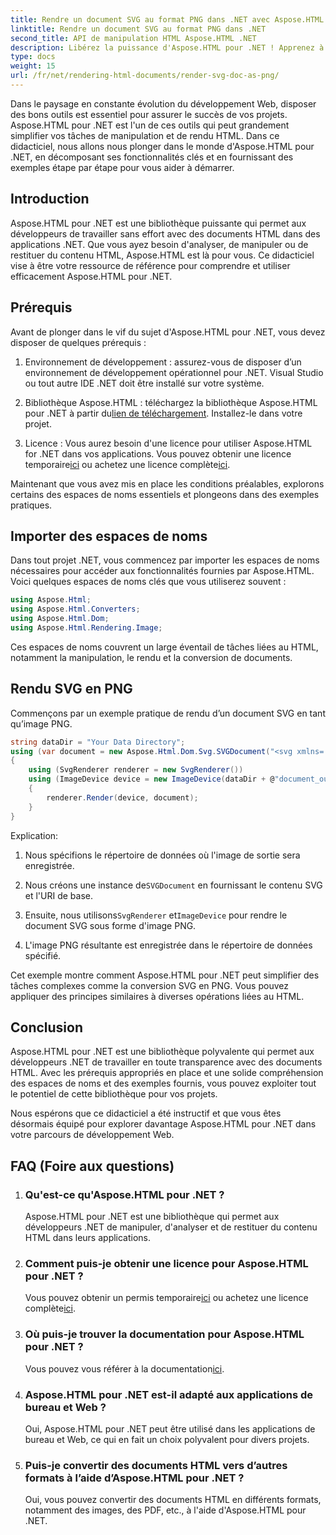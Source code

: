 ```yaml
---
title: Rendre un document SVG au format PNG dans .NET avec Aspose.HTML
linktitle: Rendre un document SVG au format PNG dans .NET
second_title: API de manipulation HTML Aspose.HTML .NET
description: Libérez la puissance d'Aspose.HTML pour .NET ! Apprenez à restituer un document SVG au format PNG sans effort. Plongez dans des exemples étape par étape et des FAQ. Commencez maintenant !
type: docs
weight: 15
url: /fr/net/rendering-html-documents/render-svg-doc-as-png/
---
```


Dans le paysage en constante évolution du développement Web, disposer des bons outils est essentiel pour assurer le succès de vos projets. Aspose.HTML pour .NET est l'un de ces outils qui peut grandement simplifier vos tâches de manipulation et de rendu HTML. Dans ce didacticiel, nous allons nous plonger dans le monde d'Aspose.HTML pour .NET, en décomposant ses fonctionnalités clés et en fournissant des exemples étape par étape pour vous aider à démarrer.

## Introduction

Aspose.HTML pour .NET est une bibliothèque puissante qui permet aux développeurs de travailler sans effort avec des documents HTML dans des applications .NET. Que vous ayez besoin d'analyser, de manipuler ou de restituer du contenu HTML, Aspose.HTML est là pour vous. Ce didacticiel vise à être votre ressource de référence pour comprendre et utiliser efficacement Aspose.HTML pour .NET.

## Prérequis

Avant de plonger dans le vif du sujet d'Aspose.HTML pour .NET, vous devez disposer de quelques prérequis :

1. Environnement de développement : assurez-vous de disposer d’un environnement de développement opérationnel pour .NET. Visual Studio ou tout autre IDE .NET doit être installé sur votre système.

2.  Bibliothèque Aspose.HTML : téléchargez la bibliothèque Aspose.HTML pour .NET à partir du[lien de téléchargement](https://releases.aspose.com/html/net/). Installez-le dans votre projet.

3.  Licence : Vous aurez besoin d'une licence pour utiliser Aspose.HTML for .NET dans vos applications. Vous pouvez obtenir une licence temporaire[ici](https://purchase.aspose.com/temporary-license/) ou achetez une licence complète[ici](https://purchase.aspose.com/buy).

Maintenant que vous avez mis en place les conditions préalables, explorons certains des espaces de noms essentiels et plongeons dans des exemples pratiques.

## Importer des espaces de noms

Dans tout projet .NET, vous commencez par importer les espaces de noms nécessaires pour accéder aux fonctionnalités fournies par Aspose.HTML. Voici quelques espaces de noms clés que vous utiliserez souvent :

```csharp
using Aspose.Html;
using Aspose.Html.Converters;
using Aspose.Html.Dom;
using Aspose.Html.Rendering.Image;
```

Ces espaces de noms couvrent un large éventail de tâches liées au HTML, notamment la manipulation, le rendu et la conversion de documents.

## Rendu SVG en PNG

Commençons par un exemple pratique de rendu d’un document SVG en tant qu’image PNG.

```csharp
string dataDir = "Your Data Directory";
using (var document = new Aspose.Html.Dom.Svg.SVGDocument("<svg xmlns='http://www.w3.org/2000/svg'><circle cx='50' cy='50' r='40'/></svg>", @"c:\work\"))
{
    using (SvgRenderer renderer = new SvgRenderer())
    using (ImageDevice device = new ImageDevice(dataDir + @"document_out.png"))
    {
        renderer.Render(device, document);
    }
}
```

Explication:

1. Nous spécifions le répertoire de données où l'image de sortie sera enregistrée.

2.  Nous créons une instance de`SVGDocument` en fournissant le contenu SVG et l'URI de base.

3.  Ensuite, nous utilisons`SvgRenderer` et`ImageDevice` pour rendre le document SVG sous forme d'image PNG.

4. L'image PNG résultante est enregistrée dans le répertoire de données spécifié.

Cet exemple montre comment Aspose.HTML pour .NET peut simplifier des tâches complexes comme la conversion SVG en PNG. Vous pouvez appliquer des principes similaires à diverses opérations liées au HTML.

## Conclusion

Aspose.HTML pour .NET est une bibliothèque polyvalente qui permet aux développeurs .NET de travailler en toute transparence avec des documents HTML. Avec les prérequis appropriés en place et une solide compréhension des espaces de noms et des exemples fournis, vous pouvez exploiter tout le potentiel de cette bibliothèque pour vos projets.

Nous espérons que ce didacticiel a été instructif et que vous êtes désormais équipé pour explorer davantage Aspose.HTML pour .NET dans votre parcours de développement Web.

## FAQ (Foire aux questions)

1. ### Qu'est-ce qu'Aspose.HTML pour .NET ?
   Aspose.HTML pour .NET est une bibliothèque qui permet aux développeurs .NET de manipuler, d'analyser et de restituer du contenu HTML dans leurs applications.

2. ### Comment puis-je obtenir une licence pour Aspose.HTML pour .NET ?
    Vous pouvez obtenir un permis temporaire[ici](https://purchase.aspose.com/temporary-license/) ou achetez une licence complète[ici](https://purchase.aspose.com/buy).

3. ### Où puis-je trouver la documentation pour Aspose.HTML pour .NET ?
    Vous pouvez vous référer à la documentation[ici](https://reference.aspose.com/html/net/).

4. ### Aspose.HTML pour .NET est-il adapté aux applications de bureau et Web ?
   Oui, Aspose.HTML pour .NET peut être utilisé dans les applications de bureau et Web, ce qui en fait un choix polyvalent pour divers projets.

5. ### Puis-je convertir des documents HTML vers d’autres formats à l’aide d’Aspose.HTML pour .NET ?
   Oui, vous pouvez convertir des documents HTML en différents formats, notamment des images, des PDF, etc., à l'aide d'Aspose.HTML pour .NET.
